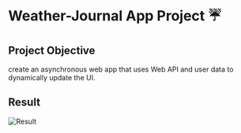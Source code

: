 # Weather-Journal App Project ☔


## Project Objective

 create an asynchronous web app that uses Web API and user data to dynamically update the UI.

## Result

![Result](../images/Result.png)
